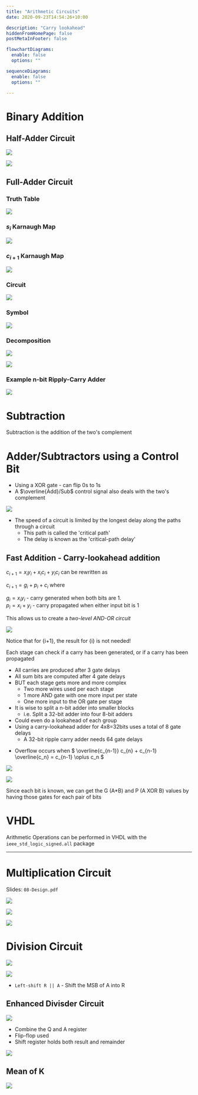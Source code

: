 ```yaml
---
title: "Arithmetic Circuits"
date: 2020-09-23T14:54:26+10:00

description: "Carry lookahead"
hiddenFromHomePage: false
postMetaInFooter: false

flowchartDiagrams:
  enable: false
  options: ""

sequenceDiagrams: 
  enable: false
  options: ""

---
```


# Binary Addition

## Half-Adder Circuit

![](2020-09-23-14-57-13.png)

![](2020-09-23-14-57-30.png)

## Full-Adder Circuit

### Truth Table

![](2020-09-23-15-07-32.png)

### $s_i$ Karnaugh Map

![](2020-09-23-15-07-41.png)

### $c_{i+1}$ Karnaugh Map

![](2020-09-23-15-07-09.png)

### Circuit

![](2020-09-23-15-08-53.png)

### Symbol

![](2020-09-23-15-08-23.png)

### Decomposition

![](2020-09-23-15-09-41.png)

![](2020-09-23-15-09-50.png)

### Example n-bit Ripply-Carry Adder

![](2020-09-23-15-11-47.png)

# Subtraction

Subtraction is the addition of the two's complement

# Adder/Subtractors using a Control Bit

* Using a XOR gate - can flip 0s to 1s
* A $\overline{Add}/Sub$ control signal also deals with the two's complement

![](2020-09-23-15-55-21.png)

* The speed of a circuit is limited by the longest delay along the paths through a circuit
  * This path is called the 'critical path'
  * The delay is known as the 'critical-path delay'

## Fast Addition - Carry-lookahead addition

$c_{i+1} = x_i y_i + x_i c_i + y_i c_i$ can be rewritten as

$c_{i+1} = g_i + p_i + c_i$ where  

$g_{i} = x_i y_i$ - carry generated when both bits are 1.  
$p_i = x_i + y_i$ - carry propagated when either input bit is 1

This allows us to create a _two-level AND-OR circuit_

![](2020-09-25-14-21-11.png)

Notice that for {i+1}, the result for {i} is not needed!

Each stage can check if a carry has been generated, or if a carry has been propagated

* All carries are produced after 3 gate delays
* All sum bits are computed after 4 gate delays
* BUT each stage gets more and more complex
  * Two more wires used per each stage
  * 1 more AND gate with one more input per state
  * One more input to the OR gate per stage
* It is wise to split a n-bit adder into smaller blocks
  * i.e. Split a 32-bit adder into four 8-bit adders
* Could even do a lookahead of each group
* Using a carry-lookahead adder for 4x8=32bits uses a total of 8 gate delays
  * A 32-bit ripple carry adder needs 64 gate delays

<!-- # Logic Array Block

Array of 10 lookup tables, 4 inputs -->

* Overflow occurs when $ \overline{c_{n-1}} c_{n} + c_{n-1} \overline{c_n} = c_{n-1} \oplus c_n $

![](2020-11-18-14-28-26.png)

![](2020-11-18-14-35-36.png)

Since each bit is known, we can get the G (A*B) and P (A XOR B) values by having those gates for each pair of bits

# VHDL

Arithmetic Operations can be performed in VHDL with the `ieee_std_logic_signed.all` package

---

# Multiplication Circuit

Slides: `08-Design.pdf`

![](2020-11-21-07-50-41.png)

![](2020-11-21-07-52-12.png)

![](2020-11-21-07-51-17.png) 

# Division Circuit

![](2020-11-21-07-55-00.png)

![](2020-11-21-07-55-09.png)

* `Left-shift R || A` - Shift the MSB of A into R

## Enhanced Divisder Circuit

![](2020-11-21-08-23-12.png)

* Combine the Q and A register
* Flip-flop used
* Shift register holds both result and remainder

![](2020-11-21-08-28-51.png)

## Mean of K

![](2020-11-21-08-29-44.png)